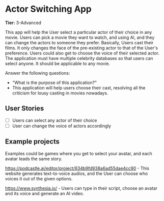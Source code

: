# Actor Switching App

**Tier:** 3-Advanced

This app will help the User select a particular actor of their choice in any movie.
Users can pick a movie they want to watch, and using AI, and they can change the actors to someone they prefer. Basically, Users cast their films.
It only changes the face of the pre-existing actor to that of the User's preference.
Users could also get to choose the voice of their selected actor.
The application must have multiple celebrity databases so that users can select anyone. It should be applicable to any movie. 

Answer the following questions:

- "What is the purpose of this application?"
- This application will help users choose their cast, resolving all the criticism for lousy casting in movies nowadays.

## User Stories

-   [ ] Users can select any actor of their choice
-   [ ] User can change the voice of actors accordingly

## Example projects

Examples could be games where you get to select your avatar, and each avatar leads the same story.

https://podcastle.ai/editor/project/634b9fd938a6ad55dae4cc90 - This website generates text-to-voice audios, and the User can choose who voices it out of the given options.

https://www.synthesia.io/ - Users can type in their script, choose an avatar and its voice and generate an AI video.

